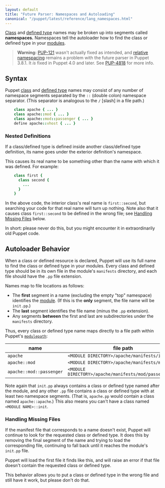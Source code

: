 ```yaml
---
layout: default
title: "Future Parser: Namespaces and Autoloading"
canonical: "/puppet/latest/reference/lang_namespaces.html"
---
```


[classes]: ./future_lang_classes.html
[define]: ./future_lang_defined_types.html
[variables]: ./future_lang_variables.html
[modulepath]: ./modules_fundamentals.html#the-modulepath
[module]: ./modules_fundamentals.html
[scopes]: ./future_lang_scope.html
[include]: ./future_lang_classes.html#using-include
[PUP-121]: https://tickets.puppetlabs.com/browse/PUP-121
[inherits]: ./future_lang_classes.html#inheritance
[allowed]: ./future_lang_reserved.html#classes-and-defined-types
[relative_below]: #aside-historical-context


[Class][classes] and [defined type][define] names may be broken up into segments called **namespaces.** Namespaces tell the autoloader how to find the class or defined type in your [modules][module].

> **Warning:** [PUP-121](https://tickets.puppetlabs.com/browse/PUP-121) wasn't actually fixed as intended, and [relative namespacing](./lang_namespaces.html#relative-name-lookup-and-incorrect-name-resolution) remains a problem with the future parser in Puppet 3.8.1. It _is_ fixed in Puppet 4.0 and later. See [PUP-4818](https://tickets.puppetlabs.com/browse/PUP-4818) for more info.

Syntax
-----

Puppet [class][classes] and [defined type][define] names may consist of any number of namespace segments separated by the `::` (double colon) namespace separator. (This separator is analogous to the `/` \[slash\] in a file path.)

~~~ ruby
    class apache { ... }
    class apache::mod { ... }
    class apache::mod::passenger { ... }
    define apache::vhost { ... }
~~~

### Nested Definitions

If a class/defined type is defined inside another class/defined type definition, its name goes under the exterior definition's namespace.

This causes its real name to be something other than the name with which it was defined. For example:

~~~ ruby
    class first {
      class second {
        ...
      }
    }
~~~

In the above code, the interior class's real name is `first::second`, but searching your code for that real name will turn up nothing. Note also that it causes class `first::second` to be defined in the wrong file; see [Handling Missing Files](#handling-missing-files) below.

In short: please never do this, but you might encounter it in extraordinarily old Puppet code.

Autoloader Behavior
-----

When a class or defined resource is declared, Puppet will use its full name to find the class or defined type in your modules. Every class and defined type should be in its own file in the module's `manifests` directory, and each file should have the `.pp` file extension.

Names map to file locations as follows:

* The **first** segment in a name (excluding the empty "top" namespace) identifies the [module][]. (If this is the **only** segment, the file name will be `init.pp`.)
* The **last** segment identifies the file name (minus the `.pp` extension).
* Any segments **between** the first and last are subdirectories under the `manifests` directory.

Thus, every class or defined type name maps directly to a file path within Puppet's [`modulepath`][modulepath]:

name                     | file path
------------------------ | ---------
`apache`                 | `<MODULE DIRECTORY>/apache/manifests/init.pp`
`apache::mod`            | `<MODULE DIRECTORY>/apache/manifests/mod.pp`
`apache::mod::passenger` | `<MODULE DIRECTORY>/apache/manifests/mod/passenger.pp`

Note again that `init.pp` always contains a class or defined type named after the module, and any other `.pp` file contains a class or defined type with at least two namespace segments. (That is, `apache.pp` would contain a class named `apache::apache`.) This also means you can't have a class named `<MODULE NAME>::init`.

### Handling Missing Files

If the manifest file that corresponds to a name doesn't exist, Puppet will continue to look for the requested class or defined type. It does this by removing the final segment of the name and trying to load the corresponding file, continuing to fall back until it reaches the module's `init.pp` file.

Puppet will load the first file it finds like this, and will raise an error if that file doesn't contain the requested class or defined type.

This behavior allows you to put a class or defined type in the wrong file and still have it work, but please don't do that.
